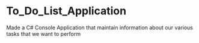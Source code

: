 # To_Do_List_Application
Made a C# Console Application that maintain information about our various tasks that we want to perform
